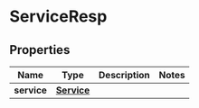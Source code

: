 # ServiceResp

## Properties
Name | Type | Description | Notes
------------ | ------------- | ------------- | -------------
**service** | [**Service**](Service.md) |  | 
